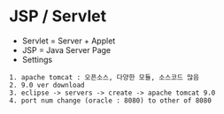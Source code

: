 # JSP / Servlet
* Servlet = Server + Applet
* JSP = Java Server Page
* Settings
```
1. apache tomcat : 오픈소스, 다양한 모듈, 소스코드 많음
2. 9.0 ver download
3. eclipse -> servers -> create -> apache tomcat 9.0
4. port num change (oracle : 8080) to other of 8080
```

